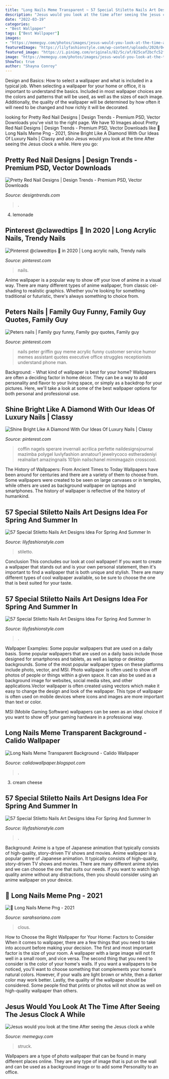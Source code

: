 ```yaml
---
title: "Long Nails Meme Transparent ~ 57 Special Stiletto Nails Art Designs Idea For Spring And Summer In"
description: "Jesus would you look at the time after seeing the jesus clock a while"
date: "2022-03-19"
categories:
- "Best Wallpaper"
tags: ["Best Wallpaper"]
images:
- "https://memeguy.com/photos/images/jesus-would-you-look-at-the-time-after-seeing-the-jesus-clock-a-while-back-inspiration-struck-notice-371227.jpg"
featuredImage: "https://lilyfashionstyle.com/wp-content/uploads/2020/04/44-14.jpg"
featured_image: "https://i.pinimg.com/originals/82/5c/af/825caf2bcfc52f3be40d91632dff828e.png"
image: "https://memeguy.com/photos/images/jesus-would-you-look-at-the-time-after-seeing-the-jesus-clock-a-while-back-inspiration-struck-notice-371227.jpg"
ShowToc: true
author: "Shayna Conroy"
---
```



Design and Basics: How to select a wallpaper and what is included in a typical job.
When selecting a wallpaper for your home or office, it is important to understand the basics. Included in most wallpaper choices are the colors and patterns that will be used, as well as the sizes of each image. Additionally, the quality of the wallpaper will be determined by how often it will need to be changed and how richly it will be decorated.

	

		
looking for Pretty Red Nail Designs | Design Trends - Premium PSD, Vector Downloads you've visit to the right page. We have 10 Images about Pretty Red Nail Designs | Design Trends - Premium PSD, Vector Downloads like 🖤 Long Nails Meme Png - 2021, Shine Bright Like A Diamond With Our Ideas Of Luxury Nails | Classy and also Jesus would you look at the time After seeing the Jesus clock a while. Here you go:
		
    
## Pretty Red Nail Designs | Design Trends - Premium PSD, Vector Downloads

<img loading=lazy src="https://images.designtrends.com/wp-content/uploads/2015/10/06125611/Red-Long-Gel-Nail-Design.jpg" onerror="this.onerror=null;this.src='https://tse3.mm.bing.net/th?id=OIP.9z_KgdIT6onBkRU7Cv5xOAHaJQ&amp;pid=15.1';" alt="Pretty Red Nail Designs | Design Trends - Premium PSD, Vector Downloads">

_Source: designtrends.com_

>. 

	

4. lemonade 

    
## Pinterest @clawedtips 💖 In 2020 | Long Acrylic Nails, Trendy Nails

<img loading=lazy src="https://i.pinimg.com/736x/bc/b1/8f/bcb18f11db911f891976962dfa5ca31f.jpg" onerror="this.onerror=null;this.src='https://tse1.mm.bing.net/th?id=OIP.lOvdSCJvlbtKpNrwJMF-gwHaHa&amp;pid=15.1';" alt="Pinterest @clawedtips 💖 in 2020 | Long acrylic nails, Trendy nails">

_Source: pinterest.com_

>nails. 

	

Anime wallpaper is a popular way to show off your love of anime in a visual way. There are many different types of anime wallpaper, from classic cel-shading to realistic graphics. Whether you're looking for something traditional or futuristic, there's always something to choice from.

    
## Peters Nails | Family Guy Funny, Family Guy Quotes, Family Guy

<img loading=lazy src="https://i.pinimg.com/736x/1b/f8/e0/1bf8e036cc184517ffa0a5330bce81bb--acrylic-nails-acrylics.jpg" onerror="this.onerror=null;this.src='https://tse2.mm.bing.net/th?id=OIP.CqFVUMieHTMwFohxFUJB_wHaLH&amp;pid=15.1';" alt="Peters nails | Family guy funny, Family guy quotes, Family guy">

_Source: pinterest.com_

>nails peter griffin guy meme acrylic funny customer service humor memes assistant quotes executive office struggles receptionists understand phone man. 

	

Background: - What kind of wallpaper is best for your home?
Wallpapers are often a deciding factor in home décor. They can be a way to add personality and flavor to your living space, or simply as a backdrop for your pictures. Here, we'll take a look at some of the best wallpaper options for both personal and professional use.

    
## Shine Bright Like A Diamond With Our Ideas Of Luxury Nails | Classy

<img loading=lazy src="https://i.pinimg.com/736x/76/a9/32/76a932a9a46769e4e6670f5dce56d001.jpg" onerror="this.onerror=null;this.src='https://tse1.mm.bing.net/th?id=OIP.jESKmecg_e2X_07DYLFxfgHaHa&amp;pid=15.1';" alt="Shine Bright Like A Diamond With Our Ideas Of Luxury Nails | Classy">

_Source: pinterest.com_

>coffin nagels sperare invernali acrilica perfette naildesignsjournal mazimba polygel luvlyfashion annatour1 jewelrycoco estheradeniyi realnailart amazingnails 101pin nailschanel mimimagazin crosscool. 

	

The History of Wallpapers: From Ancient Times to Today
Wallpapers have been around for centuries and there are a variety of them to choose from. Some wallpapers were created to be seen on large canvases or in temples, while others are used as background wallpaper on laptops and smartphones. The history of wallpaper is reflective of the history of humankind.

    
## 57 Special Stiletto Nails Art Designs Idea For Spring And Summer In

<img loading=lazy src="https://lilyfashionstyle.com/wp-content/uploads/2020/04/44-14.jpg" onerror="this.onerror=null;this.src='https://tse4.mm.bing.net/th?id=OIP.u_XctgzTt5GVltsw6VACMwHaKU&amp;pid=15.1';" alt="57 Special Stiletto Nails Art Designs Idea For Spring And Summer In">

_Source: lilyfashionstyle.com_

>stiletto. 

	

Conclusion
This concludes our look at cool wallpaper! If you want to create a wallpaper that stands out and is your own personal statement, then it's important to find a wallpaper that is both unique and stylish. There are many different types of cool wallpaper available, so be sure to choose the one that is best suited for your taste.

    
## 57 Special Stiletto Nails Art Designs Idea For Spring And Summer In

<img loading=lazy src="https://lilyfashionstyle.com/wp-content/uploads/2020/04/14-18.jpg" onerror="this.onerror=null;this.src='https://tse4.mm.bing.net/th?id=OIP.6rChWyUSyUP1keQH8jtScAHaKx&amp;pid=15.1';" alt="57 Special Stiletto Nails Art Designs Idea For Spring And Summer In">

_Source: lilyfashionstyle.com_

>. 

	

Wallpaper Examples: Some popular wallpapers that are used on a daily basis.
Some popular wallpapers that are used on a daily basis include those designed for smartphones and tablets, as well as laptop or desktop backgrounds. Some of the most popular wallpaper types on these platforms include photo, vector, and MSI. 
Photo wallpaper is often used to show off photos of people or things within a given space. It can also be used as a background image for websites, social media sites, and other applications.Vector wallpaper is often created using vectors which make it easy to change the design and look of the wallpaper. This type of wallpaper is often used on mobile devices where icons and images are more important than text or color. 

MSI (Mobile Gaming Software) wallpapers can be seen as an ideal choice if you want to show off your gaming hardware in a professional way.

    
## Long Nails Meme Transparent Background - Calido Wallpaper

<img loading=lazy src="https://spng.pngfind.com/pngs/s/98-984733_nail-png-image-short-acrylic-nude-nails-transparent.png" onerror="this.onerror=null;this.src='https://tse4.mm.bing.net/th?id=OIP.jnXucLoB-XyovYs8RWLWnwAAAA&amp;pid=15.1';" alt="Long Nails Meme Transparent Background - Calido Wallpaper">

_Source: calidowallpaper.blogspot.com_

>. 

	

3. cream cheese 

    
## 57 Special Stiletto Nails Art Designs Idea For Spring And Summer In

<img loading=lazy src="https://lilyfashionstyle.com/wp-content/uploads/2020/04/22-14.jpg" onerror="this.onerror=null;this.src='https://tse4.mm.bing.net/th?id=OIP.CuKltN4Y7j7HPoa9rgdg9wHaKh&amp;pid=15.1';" alt="57 Special Stiletto Nails Art Designs Idea For Spring And Summer In">

_Source: lilyfashionstyle.com_

>. 

	

Background: Anime is a type of Japanese animation that typically consists of high-quality, story-driven TV shows and movies.
Anime wallpaper is a popular genre of Japanese animation. It typically consists of high-quality, story-driven TV shows and movies. There are many different anime styles and we can choose the one that suits our needs. If you want to watch high quality anime without any distractions, then you should consider using an anime wallpaper on your device.

    
## 🖤 Long Nails Meme Png - 2021

<img loading=lazy src="https://i.pinimg.com/originals/82/5c/af/825caf2bcfc52f3be40d91632dff828e.png" onerror="this.onerror=null;this.src='https://tse1.mm.bing.net/th?id=OIP.glyvK8_FLzvkDZFjLf-CjgHaKU&amp;pid=15.1';" alt="🖤 Long Nails Meme Png - 2021">

_Source: sarahsoriano.com_

>clous. 

	

How to Choose the Right Wallpaper for Your Home: Factors to Consider
When it comes to wallpaper, there are a few things that you need to take into account before making your decision. The first and most important factor is the size of your room. A wallpaper with a large image will not fit well in a small room, and vice versa. 
The second thing that you need to consider is the color of your home's walls. If you want a wallpapers to be noticed, you'll want to choose something that complements your home's natural colors. However, if your walls are light brown or white, then a darker color may work better. 
Lastly, the quality of the wallpaper should be considered. Some people find that prints or photos will not show as well on high-quality wallpaper than others.

    
## Jesus Would You Look At The Time After Seeing The Jesus Clock A While

<img loading=lazy src="https://memeguy.com/photos/images/jesus-would-you-look-at-the-time-after-seeing-the-jesus-clock-a-while-back-inspiration-struck-notice-371227.jpg" onerror="this.onerror=null;this.src='https://tse2.mm.bing.net/th?id=OIP.h8rkMUs5XmbsupjidDi9mwHaJ3&amp;pid=15.1';" alt="Jesus would you look at the time After seeing the Jesus clock a while">

_Source: memeguy.com_

>struck. 

	



Wallpapers are a type of photo wallpaper that can be found in many different places online. They are any type of image that is put on the wall and can be used as a background image or to add some Personality to an office.

